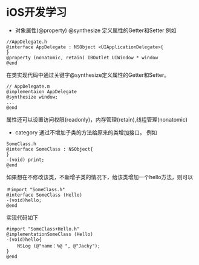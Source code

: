 # iOS开发学习
- 对象属性(@property)
@synthesize 定义属性的Getter和Setter
例如
```
//AppDelegate.h
@interface AppDelegate : NSObject <UIApplicationDelegate>{
}
@property (nonatomic, retain) IBOutlet UIWindow * window
@end
```
在类实现代码中通过关键字@synthesize定义属性的Getter和Setter。
```
// AppDelegate.m
@implementaion AppDelegate
@synthesize window;
...
@end
```
属性还可以设置访问权限(readonly)，内存管理(retain),线程管理(nonatomic)


- category
通过不增加子类的方法给原来的类增加接口。
例如
```
SomeClass.h
@interface SomeClass : NSObject{
}
-(void) print;
@end 
```
如果想在不修改该类，不新增子类的情况下，给该类增加一个hello方法，则可以
```
＃import "SomeClass.h"
@interface SomeClass (Hello)
-(void)hello;
@end
```
实现代码如下
```
#import "SomeClass+Hello.h"
@implementationSomeClass (Hello)
-(void)hello{
    NSLog (@"name：%@ ", @"Jacky");
}
@end 
```